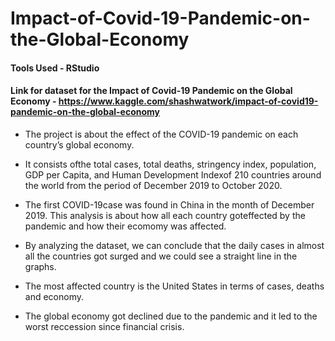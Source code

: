 # Impact-of-Covid-19-Pandemic-on-the-Global-Economy

#### Tools Used - RStudio

#### Link for dataset for the Impact of Covid-19 Pandemic on the Global Economy - https://www.kaggle.com/shashwatwork/impact-of-covid19-pandemic-on-the-global-economy

- The project is about the effect of the COVID-19 pandemic on each country’s global economy. 

- It consists ofthe total cases, total deaths, stringency index, population, GDP per Capita, and Human Development Indexof 210 countries around the world from the period of December 2019 to October 2020. 

- The first COVID-19case was found in China in the month of December 2019. This analysis is about how all each country goteffected by the pandemic and how their ecomomy was affected.

- By analyzing the dataset, we can conclude that the daily cases in almost all the countries got surged and we could see a straight line in the graphs. 

- The most affected country is the United States in terms of cases, deaths and economy. 

- The global economy got declined due to the pandemic and it led to the worst reccession since financial crisis.
